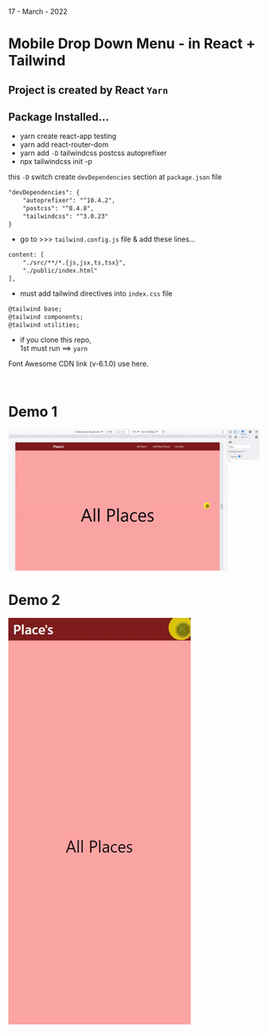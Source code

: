 17 - March - 2022

# Mobile Drop Down Menu - in React + Tailwind 

## Project is created by React `Yarn`

## Package Installed... 

+ yarn create react-app testing
+ yarn add react-router-dom
+ yarn add `-D` tailwindcss postcss autoprefixer 
+ npx tailwindcss init -p

this `-D` switch create `devDependencies` section at `package.json` file
```
"devDependencies": {
    "autoprefixer": "^10.4.2",
    "postcss": "^8.4.8",
    "tailwindcss": "^3.0.23"
}
```

+ go to >>> `tailwind.config.js` file & add these lines...
```
content: [
    "./src/**/*.{js,jsx,ts,tsx}",
    "./public/index.html"
],
```

+ must add tailwind directives into `index.css` file
```
@tailwind base;
@tailwind components;
@tailwind utilities;
```

+ if you clone this repo, <br> 1st must run ==> `yarn` 

Font Awesome CDN link (v-6.1.0) use here.

<br/>

# Demo 1 <br/>
<img src="./demo-1.gif" />

<br/>

# Demo 2 <br/>
<img src="./demo-2.gif" />